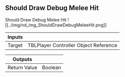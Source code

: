 ## Should Draw Debug Melee Hit
Should Draw Debug Melee Hit
![[../img/nd_img_ShouldDrawDebugMeleeHit.png]]

|Inputs||
|--|--|
| Target | TBLPlayer Controller Object Reference |

|Outputs||
|--|--|
| Return Value | Boolean |
